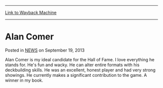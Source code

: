 
---
[Link to Wayback Machine](https://web.archive.org/web/20221001022348/https://magic.wizards.com/en/articles/archive/alan-comer-2013-09-19)

[_metadata_:description]:- "Alan Comer is my ideal candidate for the Hall of Fame. I love everything he stands for. He's fun and wacky. He can alter entire formats with his deckbuilding skills. He was an excellent, honest player and had very strong showings. He currently makes a significant contribution to the game. A winner in my book."
[_metadata_:generator]:- "Drupal 7 (http://drupal.org)"
[_metadata_:node]:- "46551"
[_metadata_:publish_date]:- "2013-09-19"
[_metadata_:source]:- "div-main-content"
[_metadata_:title]:- "Alan Comer"
[_metadata_:wayback_capture_timestamp]:- "2022-10-01 02:23:48"
[_metadata_:wayback_raw_url]:- "https://web.archive.org/web/20221001022348id_/https://magic.wizards.com/en/articles/archive/alan-comer-2013-09-19"
[_metadata_:wayback_url]:- "https://magic.wizards.com/en/articles/archive/alan-comer-2013-09-19"
---


Alan Comer
==========



 Posted in [NEWS](/en/articles)
 on September 19, 2013 










Alan Comer is my ideal candidate for the Hall of Fame. I love everything he stands for. He's fun and wacky. He can alter entire formats with his deckbuilding skills. He was an excellent, honest player and had very strong showings. He currently makes a significant contribution to the game. A winner in my book.







